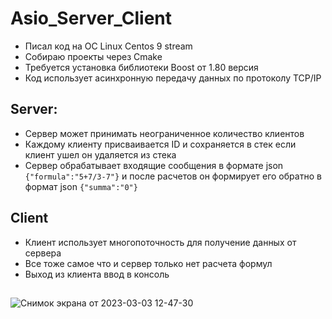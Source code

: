 # Asio_Server_Client

* Писал код на ОС Linux Centos 9 stream
* Собираю проекты через Cmake
* Требуется установка библиотеки Boost от 1.80 версия
* Код использует асинхронную передачу данных по протоколу TCP/IP



## Server:
* Сервер может принимать неограниченное количество клиентов 
* Каждому клиенту присваивается ID и сохраняется в стек если клиент ушел он удаляется из стека 
* Сервер обрабатывает входящие сообщения в формате json `{"formula":"5+7/3-7"}` и после расчетов он формирует его обратно в формат json `{"summa":"0"}`

## Client
*  Клиент использует многопоточность для получение данных от сервера
*  Все тоже самое что и сервер только нет расчета формул
*  Выход из клиента ввод в консоль


  
##

  
![Снимок экрана от 2023-03-03 12-47-30](https://user-images.githubusercontent.com/22080035/222641664-8a213c3f-0645-4e53-ab38-60ab9fd14ffc.png)
